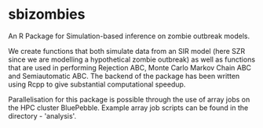 # sbizombies
An R Package for Simulation-based inference on zombie outbreak models.


We create functions that both simulate data from an SIR model (here SZR since we are modelling a hypothetical zombie outbreak) 
                    as well as functions that are used in performing Rejection ABC, Monte Carlo Markov Chain ABC and Semiautomatic ABC. 
                    The backend of the package has been written using Rcpp to give substantial computational speedup.

Parallelisation for this package is possible through the use of array jobs on the HPC cluster BluePebble. Example array job scripts can be found in the directory - 'analysis'.
